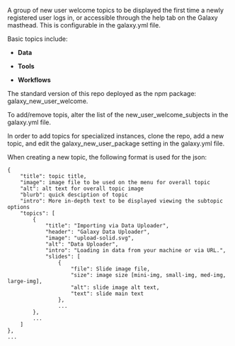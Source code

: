 A group of new user welcome topics to be displayed the first time a newly registered user logs in, or accessible through the help tab on the Galaxy masthead. This is configurable in the galaxy.yml file.

Basic topics include:
 * **Data**

 * **Tools**   

 * **Workflows**

The standard version of this repo deployed as the npm package: galaxy_new_user_welcome.

To add/remove topis, alter the list of the new_user_welcome_subjects in the galaxy.yml file.

In order to add topics for specialized instances, clone the repo, add a new topic, and edit the galaxy_new_user_package setting in the galaxy.yml file.

When creating a new topic, the following format is used for the json:

```
{
    "title": topic title,
    "image": image file to be used on the menu for overall topic
    "alt": alt text for overall topic image
    "blurb": quick desciption of topic
    "intro": More in-depth text to be displayed viewing the subtopic options
    "topics": [
        {
            "title": "Importing via Data Uploader",
            "header": "Galaxy Data Uploader",
            "image": "upload-solid.svg",
            "alt": "Data Uploader",
            "intro": "Loading in data from your machine or via URL.",
            "slides": [
                {
                    "file": Slide image file, 
                    "size": image size [mini-img, small-img, med-img, large-img],
                    "alt": slide image alt text,
                    "text": slide main text
                },
                ...
        },
        ...
    ]
},
...
```
